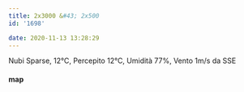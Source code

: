 ```yaml
---
title: 2x3000 &#43; 2x500
id: '1698'

date: 2020-11-13 13:28:29
---
```


Nubi Sparse, 12°C, Percepito 12°C, Umidità 77%, Vento 1m/s da SSE

<!-- ![image](/images/2021/08/20201113-activity-map_hu37fd1da0fd7b9f4e2e5fabf6f1df08a6_67735_700x0_resize_box_3.png) -->

#### map
